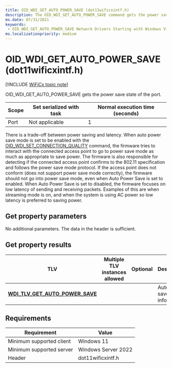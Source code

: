 ```yaml
---
title: OID_WDI_GET_AUTO_POWER_SAVE (dot11wificxintf.h)
description: The OID_WDI_GET_AUTO_POWER_SAVE command gets the power save state of the port.
ms.date: 07/31/2021
keywords:
 - OID_WDI_GET_AUTO_POWER_SAVE Network Drivers Starting with Windows Vista
ms.localizationpriority: medium
---
```


# OID\_WDI\_GET\_AUTO\_POWER\_SAVE (dot11wificxintf.h)

[!INCLUDE [WiFiCx topic note](../includes/wificx-version-warning.md)]


OID\_WDI\_GET\_AUTO\_POWER\_SAVE gets the power save state of the port.

| Scope | Set serialized with task | Normal execution time (seconds) |
|-------|--------------------------|---------------------------------|
| Port  | Not applicable           | 1                               |

 

There is a trade-off between power saving and latency. When auto power save mode is set to be enabled with the [OID\_WDI\_SET\_CONNECTION\_QUALITY](oid-wdi-set-connection-quality.md) command, the firmware tries to interact with the connected access point to go to power save mode as much as appropriate to save power. The firmware is also responsible for detecting if the connected access point confirms to the 802.11 specification and follows the power save mode protocol. If the access point does not conform (does not support power save mode correctly), the firmware should not go into power save mode, even when Auto Power Save is set to enabled. When Auto Power Save is set to disabled, the firmware focuses on low latency of sending and receiving packets. Examples of this are when streaming mode is on, and when the system is using AC power so low latency is preferred to saving power.

## Get property parameters


No additional parameters. The data in the header is sufficient.
## Get property results


| TLV                                                                          | Multiple TLV instances allowed | Optional | Description                  |
|------------------------------------------------------------------------------|--------------------------------|----------|------------------------------|
| [**WDI\_TLV\_GET\_AUTO\_POWER\_SAVE**](./wdi-tlv-get-auto-power-save.md) |                                |          | Auto power save information. |

 

## Requirements

|Requirement|Value|
|--- |--- |
|Minimum supported client|Windows 11|
|Minimum supported server|Windows Server 2022|
|Header|dot11wificxintf.h|

 

